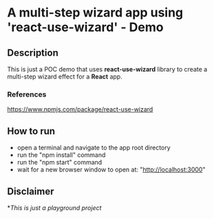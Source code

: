 # A multi-step wizard app using 'react-use-wizard' - Demo

## Description
This is just a POC demo that uses **react-use-wizard** library to create a multi-step wizard effect for a **React** app.

### References
https://www.npmjs.com/package/react-use-wizard

## How to run
- open a terminal and navigate to the app root directory
- run the "npm install" command
- run the "npm start" command
- wait for a new browser window to open at: "[http://localhost:3000](http://localhost:3000/)"
  
## Disclaimer
*_This is just a playground project_

